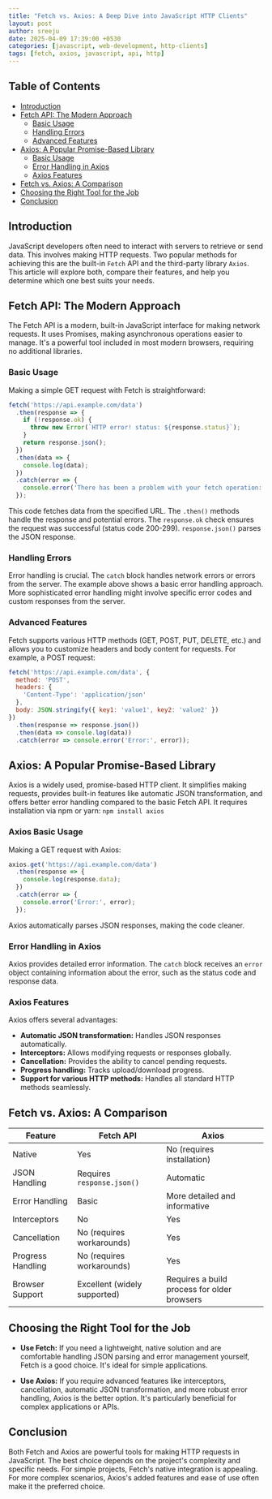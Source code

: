 ```yaml
---
title: "Fetch vs. Axios: A Deep Dive into JavaScript HTTP Clients"
layout: post
author: sreeju
date: 2025-04-09 17:39:00 +0530
categories: [javascript, web-development, http-clients]
tags: [fetch, axios, javascript, api, http]
---
```


## Table of Contents
* [Introduction](#introduction)
* [Fetch API: The Modern Approach](#fetch-api-the-modern-approach)
    * [Basic Usage](#basic-usage)
    * [Handling Errors](#handling-errors)
    * [Advanced Features](#advanced-features)
* [Axios: A Popular Promise-Based Library](#axios-a-popular-promise-based-library)
    * [Basic Usage](#axios-basic-usage)
    * [Error Handling in Axios](#error-handling-in-axios)
    * [Axios Features](#axios-features)
* [Fetch vs. Axios: A Comparison](#fetch-vs-axios-a-comparison)
* [Choosing the Right Tool for the Job](#choosing-the-right-tool-for-the-job)
* [Conclusion](#conclusion)


## Introduction

JavaScript developers often need to interact with servers to retrieve or send data.  This involves making HTTP requests. Two popular methods for achieving this are the built-in `Fetch` API and the third-party library `Axios`. This article will explore both, compare their features, and help you determine which one best suits your needs.


## Fetch API: The Modern Approach

The Fetch API is a modern, built-in JavaScript interface for making network requests. It uses Promises, making asynchronous operations easier to manage.  It's a powerful tool included in most modern browsers, requiring no additional libraries.

### Basic Usage

Making a simple GET request with Fetch is straightforward:

```javascript
fetch('https://api.example.com/data')
  .then(response => {
    if (!response.ok) {
      throw new Error(`HTTP error! status: ${response.status}`);
    }
    return response.json();
  })
  .then(data => {
    console.log(data);
  })
  .catch(error => {
    console.error('There has been a problem with your fetch operation:', error);
  });
```

This code fetches data from the specified URL. The `.then()` methods handle the response and potential errors.  The `response.ok` check ensures the request was successful (status code 200-299).  `response.json()` parses the JSON response.

### Handling Errors

Error handling is crucial.  The `catch` block handles network errors or errors from the server.  The example above shows a basic error handling approach. More sophisticated error handling might involve specific error codes and custom responses from the server.

### Advanced Features

Fetch supports various HTTP methods (GET, POST, PUT, DELETE, etc.) and allows you to customize headers and body content for requests. For example, a POST request:

```javascript
fetch('https://api.example.com/data', {
  method: 'POST',
  headers: {
    'Content-Type': 'application/json'
  },
  body: JSON.stringify({ key1: 'value1', key2: 'value2' })
})
  .then(response => response.json())
  .then(data => console.log(data))
  .catch(error => console.error('Error:', error));
```


## Axios: A Popular Promise-Based Library

Axios is a widely used, promise-based HTTP client. It simplifies making requests, provides built-in features like automatic JSON transformation, and offers better error handling compared to the basic Fetch API.  It requires installation via npm or yarn:  `npm install axios`

### Axios Basic Usage

Making a GET request with Axios:

```javascript
axios.get('https://api.example.com/data')
  .then(response => {
    console.log(response.data);
  })
  .catch(error => {
    console.error('Error:', error);
  });
```

Axios automatically parses JSON responses, making the code cleaner.

### Error Handling in Axios

Axios provides detailed error information.  The `catch` block receives an `error` object containing information about the error, such as the status code and response data.

### Axios Features

Axios offers several advantages:

* **Automatic JSON transformation:**  Handles JSON responses automatically.
* **Interceptors:** Allows modifying requests or responses globally.
* **Cancellation:** Provides the ability to cancel pending requests.
* **Progress handling:** Tracks upload/download progress.
* **Support for various HTTP methods:**  Handles all standard HTTP methods seamlessly.


## Fetch vs. Axios: A Comparison

| Feature          | Fetch API                               | Axios                                     |
|-----------------|-------------------------------------------|------------------------------------------|
| Native           | Yes                                       | No (requires installation)               |
| JSON Handling    | Requires `response.json()`               | Automatic                                  |
| Error Handling   | Basic                                     | More detailed and informative             |
| Interceptors     | No                                        | Yes                                       |
| Cancellation     | No (requires workarounds)                 | Yes                                       |
| Progress Handling | No (requires workarounds)                 | Yes                                       |
| Browser Support  | Excellent (widely supported)             | Requires a build process for older browsers |


## Choosing the Right Tool for the Job

* **Use Fetch:** If you need a lightweight, native solution and are comfortable handling JSON parsing and error management yourself, Fetch is a good choice.  It's ideal for simple applications.

* **Use Axios:** If you require advanced features like interceptors, cancellation, automatic JSON transformation, and more robust error handling, Axios is the better option.  It's particularly beneficial for complex applications or APIs.


## Conclusion

Both Fetch and Axios are powerful tools for making HTTP requests in JavaScript. The best choice depends on the project's complexity and specific needs. For simple projects, Fetch's native integration is appealing. For more complex scenarios, Axios's added features and ease of use often make it the preferred choice.

